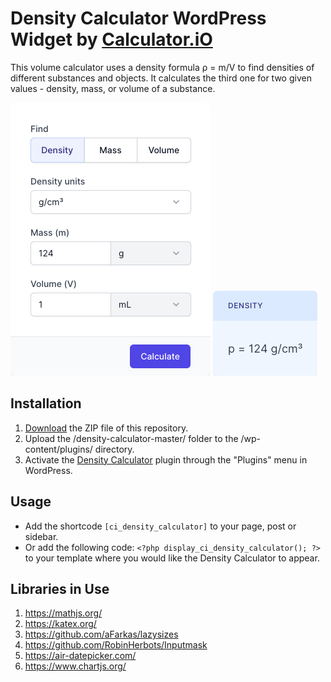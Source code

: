 # Density Calculator WordPress Widget by [Calculator.iO](https://www.calculator.io/ "Calculator.iO Homepage")

This volume calculator uses a density formula ρ = m/V to find densities of different substances and objects. It calculates the third one for two given values - density, mass, or volume of a substance.

![Density Calculator Input Form](/assets/images/screenshot-1.png "Density Calculator Input Form")
![Density Calculator Calculation Results](/assets/images/screenshot-2.png "Density Calculator Calculation Results")

## Installation

1. [Download](https://github.com/pub-calculator-io/age-calculator/archive/refs/heads/master.zip) the ZIP file of this repository.
2. Upload the /density-calculator-master/ folder to the /wp-content/plugins/ directory.
3. Activate the [Density Calculator](https://www.calculator.io/density-calculator/ "Density Calculator Homepage") plugin through the "Plugins" menu in WordPress.

## Usage
* Add the shortcode `[ci_density_calculator]` to your page, post or sidebar.
* Or add the following code: `<?php display_ci_density_calculator(); ?>` to your template where you would like the Density Calculator to appear.

## Libraries in Use
1. https://mathjs.org/
2. https://katex.org/
3. https://github.com/aFarkas/lazysizes
4. https://github.com/RobinHerbots/Inputmask
5. https://air-datepicker.com/
6. https://www.chartjs.org/
